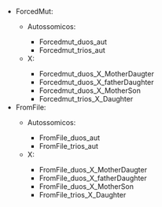 <ul>
<li>ForcedMut:</li>
	<ul>
		<li>Autossomicos:</li>
			<ul>
				<li>Forcedmut_duos_aut</li>
				<li>Forcedmut_trios_aut</li>
			</ul>
		<li>X:</li>
			<ul>
				<li>Forcedmut_duos_X_MotherDaugter</li>
				<li>Forcedmut_duos_X_fatherDaughter</li>
				<li>Forcedmut_duos_X_MotherSon</li>
				<li>Forcedmut_trios_X_Daughter</li>
			</ul>
	</ul>
<li>FromFile:</li>
	<ul>
		<li>Autossomicos:</li>
		<ul>
			<li>FromFile_duos_aut</li>
			<li>FromFile_trios_aut</li>
		</ul>
		<li>X:</li>
		<ul>
			<li>FromFile_duos_X_MotherDaugter</li>
			<li>FromFile_duos_X_fatherDaughter</li>
			<li>FromFile_duos_X_MotherSon</li>	
			<li>FromFile_trios_X_Daughter</li>	
		</ul>
	</ul>
</ul>

	

